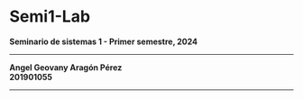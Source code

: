# Semi1-Lab
**Seminario de sistemas 1 - Primer semestre, 2024**
___
**Angel Geovany Aragón Pérez**  
**201901055**
___